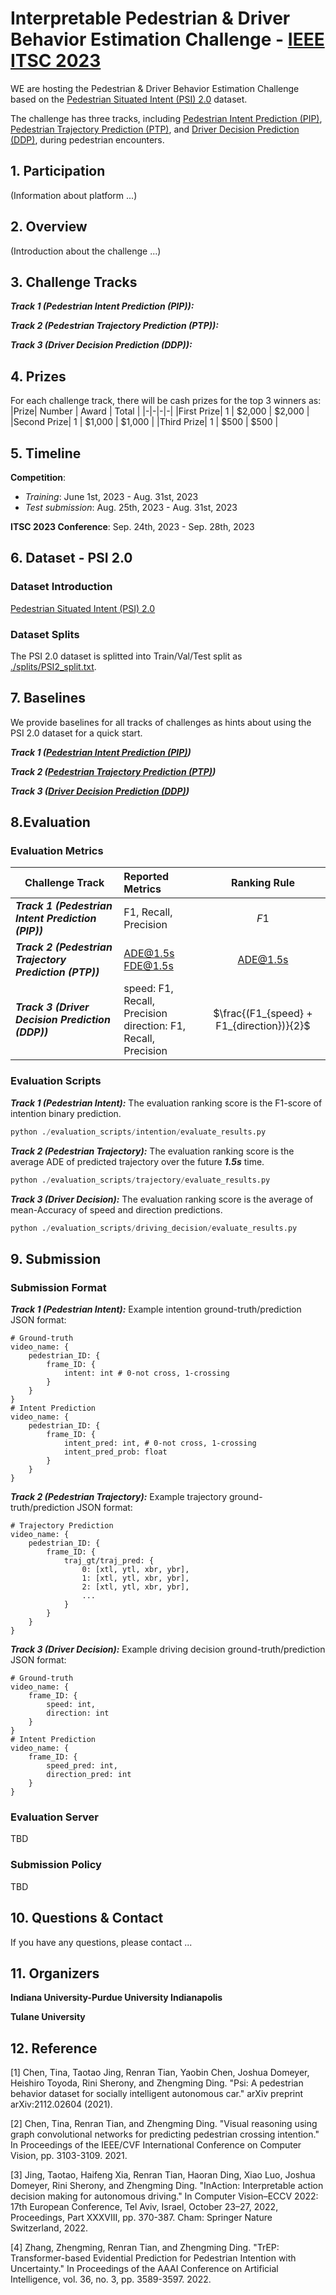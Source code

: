# Interpretable Pedestrian & Driver Behavior Estimation Challenge - [IEEE ITSC 2023](https://2023.ieee-itsc.org/)

WE are hosting the Pedestrian & Driver Behavior Estimation Challenge based on the [Pedestrian Situated Intent (PSI) 2.0](ttps://github.com/PSI-Intention2022/PSI2) dataset. 

The challenge has three tracks, including [Pedestrian Intent Prediction (PIP)](https://github.com/PSI-Intention2022/ITSC2023-PSI-PIP), [Pedestrian Trajectory Prediction (PTP)](https://github.com/PSI-Intention2022/ITSC2023-PSI-PTP), and [Driver Decision Prediction (DDP)](https://github.com/PSI-Intention2022/ITSC2023-PSI-DDP), during pedestrian encounters. 


## 1. Participation
(Information about platform ...)

## 2. Overview
(Introduction about the challenge ...)

## 3. Challenge Tracks

***Track 1 (Pedestrian Intent Prediction (PIP)):***

***Track 2 (Pedestrian Trajectory Prediction (PTP)):***

***Track 3 (Driver Decision Prediction (DDP)):***

## 4. Prizes
For each challenge track, there will be cash prizes for the top 3 winners as:
|Prize| Number | Award | Total |
|-|-|-|-|
|First Prize| 1 | $2,000 | $2,000 |
|Second Prize| 1 | $1,000 | $1,000 |
|Third Prize| 1 | $500 | $500 |


## 5. Timeline
**Competition**: 
- *Training*: June 1st, 2023 - Aug. 31st, 2023
- *Test submission*: Aug. 25th, 2023 - Aug. 31st, 2023 

**ITSC 2023 Conference**: Sep. 24th, 2023 - Sep. 28th, 2023


## 6. Dataset - PSI 2.0

### Dataset Introduction
[Pedestrian Situated Intent (PSI) 2.0](ttps://github.com/PSI-Intention2022/PSI2)

### Dataset Splits
The PSI 2.0 dataset is splitted into Train/Val/Test split as [./splits/PSI2_split.txt](./splits/PSI2_split.json).

## 7. Baselines 
We provide baselines for all tracks of challenges as hints about using the PSI 2.0 dataset for a quick start. 

***Track 1 ([Pedestrian Intent Prediction (PIP)](https://github.com/PSI-Intention2022/ITSC2023-PSI-PIP))***

***Track 2 ([Pedestrian Trajectory Prediction (PTP)](https://github.com/PSI-Intention2022/ITSC2023-PSI-PTP))***

***Track 3 ([Driver Decision Prediction (DDP)](https://github.com/PSI-Intention2022/ITSC2023-PSI-DDP))***



## 8.Evaluation

### Evaluation Metrics
| Challenge Track | Reported Metrics | Ranking Rule | 
| - | :- | :-: |
|***Track 1 (Pedestrian Intent Prediction (PIP))***| F1, Recall, Precision | $F1$ |
|***Track 2 (Pedestrian Trajectory Prediction (PTP))***| ADE@1.5s <br> FDE@1.5s | ADE@1.5s|
|***Track 3 (Driver Decision Prediction (DDP))***| speed: F1, Recall, Precision <br> direction: F1, Recall, Precision | $\frac{(F1_{speed} + F1_{direction})}{2}$|

### Evaluation Scripts

***Track 1 (Pedestrian Intent):*** The evaluation ranking score is the F1-score of intention binary prediction.
```python
python ./evaluation_scripts/intention/evaluate_results.py
```

***Track 2 (Pedestrian Trajectory):*** The evaluation ranking score is the average ADE of predicted trajectory over the future ***1.5s*** time.
```python
python ./evaluation_scripts/trajectory/evaluate_results.py
```

***Track 3 (Driver Decision):*** The evaluation ranking score is the average of mean-Accuracy of speed and direction predictions.
```python
python ./evaluation_scripts/driving_decision/evaluate_results.py
```


## 9. Submission

### Submission Format
***Track 1 (Pedestrian Intent):*** Example intention ground-truth/prediction JSON format:
```
# Ground-truth
video_name: {
    pedestrian_ID: {
        frame_ID: {
            intent: int # 0-not cross, 1-crossing
        }
    }
}
# Intent Prediction
video_name: {
    pedestrian_ID: {
        frame_ID: {
            intent_pred: int, # 0-not cross, 1-crossing
            intent_pred_prob: float
        }
    }
}
```

***Track 2 (Pedestrian Trajectory):*** Example trajectory ground-truth/prediction JSON format:
```
# Trajectory Prediction
video_name: {
    pedestrian_ID: {
        frame_ID: {
            traj_gt/traj_pred: {
                0: [xtl, ytl, xbr, ybr],
                1: [xtl, ytl, xbr, ybr],
                2: [xtl, ytl, xbr, ybr],
                ...
            }
        }
    }
}
```

***Track 3 (Driver Decision):*** Example driving decision ground-truth/prediction JSON format:
```
# Ground-truth
video_name: {
    frame_ID: {
        speed: int, 
        direction: int
    }
}
# Intent Prediction
video_name: {
    frame_ID: {
        speed_pred: int, 
        direction_pred: int
    }
}
```

### Evaluation Server
TBD

### Submission Policy
TBD

## 10. Questions & Contact
If you have any questions, please contact ...

## 11. Organizers
**Indiana University-Purdue University Indianapolis**

**Tulane University**

## 12. Reference

[1] Chen, Tina, Taotao Jing, Renran Tian, Yaobin Chen, Joshua Domeyer, Heishiro Toyoda, Rini Sherony, and Zhengming Ding. "Psi: A pedestrian behavior dataset for socially intelligent autonomous car." arXiv preprint arXiv:2112.02604 (2021).

[2] Chen, Tina, Renran Tian, and Zhengming Ding. "Visual reasoning using graph convolutional networks for predicting pedestrian crossing intention." In Proceedings of the IEEE/CVF International Conference on Computer Vision, pp. 3103-3109. 2021.

[3] Jing, Taotao, Haifeng Xia, Renran Tian, Haoran Ding, Xiao Luo, Joshua Domeyer, Rini Sherony, and Zhengming Ding. "InAction: Interpretable action decision making for autonomous driving." In Computer Vision–ECCV 2022: 17th European Conference, Tel Aviv, Israel, October 23–27, 2022, Proceedings, Part XXXVIII, pp. 370-387. Cham: Springer Nature Switzerland, 2022.

[4] Zhang, Zhengming, Renran Tian, and Zhengming Ding. "TrEP: Transformer-based Evidential Prediction for Pedestrian Intention with Uncertainty." In Proceedings of the AAAI Conference on Artificial Intelligence, vol. 36, no. 3, pp. 3589-3597. 2022.
